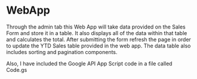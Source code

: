 # WebApp
Through the admin tab this Web App will take data provided on the Sales Form and store it in a table. 
It also displays all of the data within that table and calculates the total. 
After submitting the form refresh the page in order to update the YTD Sales table provided in the web app. 
The data table also includes sorting and pagination components.

Also, I have included the Google API App Script code in a file called Code.gs

